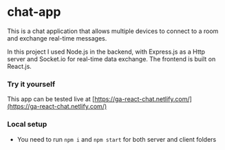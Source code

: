 # chat-app
This is a chat application that allows multiple devices to connect to a room and exchange real-time messages.

In this project I used Node.js in the backend, with Express.js as a Http server and Socket.io for real-time data exchange. The frontend is built on React.js.

### Try it yourself
This app can be tested live at [https://ga-react-chat.netlify.com/](https://ga-react-chat.netlify.com/)

### Local setup

* You need to run `npm i` and `npm start` for both server and client folders
